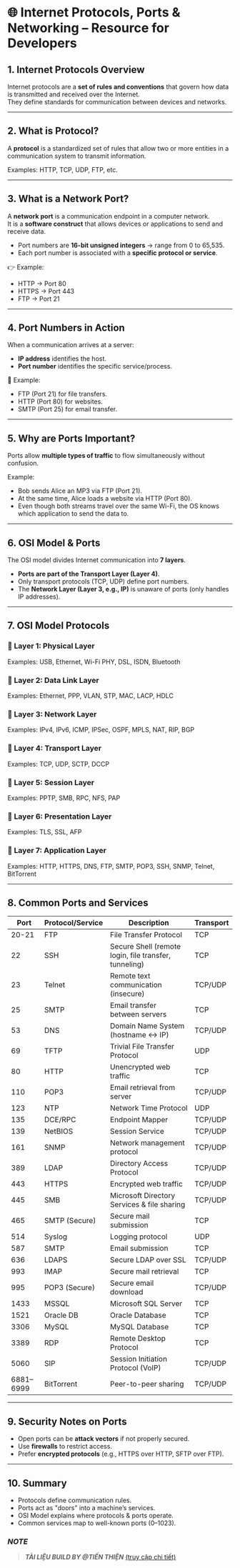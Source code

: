 # 🌐 Internet Protocols, Ports & Networking – Resource for Developers

## 1. Internet Protocols Overview
Internet protocols are a **set of rules and conventions** that govern how data is transmitted and received over the Internet.  
They define standards for communication between devices and networks.

---

## 2. What is Protocol?
A **protocol** is a standardized set of rules that allow two or more entities in a communication system to transmit information.

Examples: HTTP, TCP, UDP, FTP, etc.

---

## 3. What is a Network Port?
A **network port** is a communication endpoint in a computer network.  
It is a **software construct** that allows devices or applications to send and receive data.

- Port numbers are **16-bit unsigned integers** → range from 0 to 65,535.  
- Each port number is associated with a **specific protocol or service**.

👉 Example:  
- HTTP → Port 80  
- HTTPS → Port 443  
- FTP → Port 21  

---

## 4. Port Numbers in Action
When a communication arrives at a server:
- **IP address** identifies the host.  
- **Port number** identifies the specific service/process.

📌 Example:  
- FTP (Port 21) for file transfers.  
- HTTP (Port 80) for websites.  
- SMTP (Port 25) for email transfer.  

---

## 5. Why are Ports Important?
Ports allow **multiple types of traffic** to flow simultaneously without confusion.

Example:  
- Bob sends Alice an MP3 via FTP (Port 21).  
- At the same time, Alice loads a website via HTTP (Port 80).  
- Even though both streams travel over the same Wi-Fi, the OS knows which application to send the data to.

---

## 6. OSI Model & Ports
The OSI model divides Internet communication into **7 layers**.

- **Ports are part of the Transport Layer (Layer 4)**.  
- Only transport protocols (TCP, UDP) define port numbers.  
- The **Network Layer (Layer 3, e.g., IP)** is unaware of ports (only handles IP addresses).

---

## 7. OSI Model Protocols

### 🔹 Layer 1: Physical Layer
Examples: USB, Ethernet, Wi-Fi PHY, DSL, ISDN, Bluetooth

### 🔹 Layer 2: Data Link Layer
Examples: Ethernet, PPP, VLAN, STP, MAC, LACP, HDLC

### 🔹 Layer 3: Network Layer
Examples: IPv4, IPv6, ICMP, IPSec, OSPF, MPLS, NAT, RIP, BGP

### 🔹 Layer 4: Transport Layer
Examples: TCP, UDP, SCTP, DCCP

### 🔹 Layer 5: Session Layer
Examples: PPTP, SMB, RPC, NFS, PAP

### 🔹 Layer 6: Presentation Layer
Examples: TLS, SSL, AFP

### 🔹 Layer 7: Application Layer
Examples: HTTP, HTTPS, DNS, FTP, SMTP, POP3, SSH, SNMP, Telnet, BitTorrent

---

## 8. Common Ports and Services

| Port | Protocol/Service | Description | Transport |
|------|-----------------|-------------|-----------|
| 20-21 | FTP | File Transfer Protocol | TCP |
| 22 | SSH | Secure Shell (remote login, file transfer, tunneling) | TCP |
| 23 | Telnet | Remote text communication (insecure) | TCP/UDP |
| 25 | SMTP | Email transfer between servers | TCP |
| 53 | DNS | Domain Name System (hostname ↔ IP) | TCP/UDP |
| 69 | TFTP | Trivial File Transfer Protocol | UDP |
| 80 | HTTP | Unencrypted web traffic | TCP |
| 110 | POP3 | Email retrieval from server | TCP/UDP |
| 123 | NTP | Network Time Protocol | UDP |
| 135 | DCE/RPC | Endpoint Mapper | TCP/UDP |
| 139 | NetBIOS | Session Service | TCP/UDP |
| 161 | SNMP | Network management protocol | TCP/UDP |
| 389 | LDAP | Directory Access Protocol | TCP/UDP |
| 443 | HTTPS | Encrypted web traffic | TCP/UDP |
| 445 | SMB | Microsoft Directory Services & file sharing | TCP/UDP |
| 465 | SMTP (Secure) | Secure mail submission | TCP |
| 514 | Syslog | Logging protocol | UDP |
| 587 | SMTP | Email submission | TCP |
| 636 | LDAPS | Secure LDAP over SSL | TCP/UDP |
| 993 | IMAP | Secure mail retrieval | TCP |
| 995 | POP3 (Secure) | Secure email download | TCP/UDP |
| 1433 | MSSQL | Microsoft SQL Server | TCP |
| 1521 | Oracle DB | Oracle Database | TCP |
| 3306 | MySQL | MySQL Database | TCP |
| 3389 | RDP | Remote Desktop Protocol | TCP |
| 5060 | SIP | Session Initiation Protocol (VoIP) | TCP/UDP |
| 6881–6999 | BitTorrent | Peer-to-peer sharing | TCP/UDP |

---

## 9. Security Notes on Ports
- Open ports can be **attack vectors** if not properly secured.  
- Use **firewalls** to restrict access.  
- Prefer **encrypted protocols** (e.g., HTTPS over HTTP, SFTP over FTP).  

---

## 10. Summary
- Protocols define communication rules.  
- Ports act as "doors" into a machine’s services.  
- OSI Model explains where protocols & ports operate.  
- Common services map to well-known ports (0–1023).  


### ***NOTE***
> ***TÀI LIỆU BUILD BY @TIẾN THIỆN*** [(truy cập chi tiết)](https://tienthien196.github.io/ecosys.portfolioBNJ/)